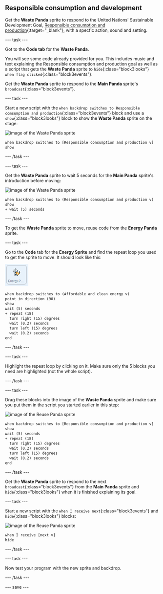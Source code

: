 ## Responsible consumption and development

Get the **Waste Panda** sprite to respond to the United Nations' Sustainable Development Goal, [Responsible consumption and production](https://www.undp.org/content/undp/en/home/sustainable-development-goals/goal-12-responsible-consumption-and-production.html){:target="_blank"}, with a specfic action, sound and setting.

--- task ---

Got to the **Code tab** for the **Waste Panda**.

You will see some code  already  provided for you. This includes music and text explaining the Responsible consumption and production goal as well as a script that gets the **Waste Panda** sprite to `hide`{:class="block3looks"} `when flag clicked`{:class="block3events"}.

Get the **Waste Panda** sprite to respond to the **Main Panda** sprite's `broadcast`{:class="block3events"}.

--- task ---

Start a new script with the `when backdrop switches to Responsible comsumption and production`{:class="block3events"} block and use a `show`{:class="block3looks"} block to show the **Waste Panda** sprite on the stage:

![image of the Waste Panda sprite](images/wastepanda-sprite.png)

```blocks3
when backdrop switches to [Responsible consumption and production v]
show
```

--- /task ---

--- task ---

Get the **Waste Panda** sprite to wait 5 seconds for the **Main Panda** sprite's introduction before moving:

![image of the Waste Panda sprite](images/wastepanda-sprite.png)

```blocks3
when backdrop switches to (Responsible consumption and production v)
show
+ wait (5) seconds
```
--- /task ---

To get the **Waste Panda** sprite to move, reuse code from the **Energy Panda** sprite.

--- task ---

Go to the **Code** tab for the **Energy Sprite** and find the repeat loop you used to get the sprite to move. It should look like this:

![image of the Energy Panda sprite](images/energypanda-sprite.png)

```blocks3
when backdrop switches to (Affordable and clean energy v)
point in direction (90)
show
wait (5) seconds
+ repeat (18)
  turn right (15) degrees
  wait (0.2) seconds
  turn left (15) degrees
  wait (0.2) seconds
end
```

--- /task ---

--- task ---

Highlight the repeat loop by clicking on it. Make sure only the 5 blocks you need are highlighted (not the whole script).

--- /task ---

--- task ---

Drag these blocks into the image of the **Waste Panda** sprite and make sure you put them in the script you started earlier in this step:

![image of the Reuse Panda sprite](images/reusepanda-sprite.png)

```blocks3
when backdrop switches to [Responsible consumption and production v]
show
wait (5) seconds
+ repeat (18)
  turn right (15) degrees
  wait (0.2) seconds
  turn left (15) degrees
  wait (0.2) seconds
end
```

--- /task ---

Get the **Waste Panda** sprite to respond to the next `broadcast`{:class="block3events"} from the **Main Panda** sprite and `hide`{:class="block3looks"} when it is finished explaining its goal.

--- task ---

Start a new script with the `when I receive next`{:class="block3events"} and `hide`{:class="block3looks"} blocks:

![image of the Reuse Panda sprite](images/reusepanda-sprite.png)

```blocks3
when I receive [next v]
hide
```

--- /task ---

--- task ---

Now test your program with the new sprite and backdrop.

--- /task ---

--- save ---
